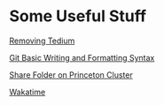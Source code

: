 # Some Useful Stuff

[Removing Tedium](https://github.com/PrincetonUniversity/removing_tedium)

[Git Basic Writing and Formatting Syntax](https://docs.github.com/en/get-started/writing-on-github/getting-started-with-writing-and-formatting-on-github/basic-writing-and-formatting-syntax#relative-links)

[Share Folder on Princeton Cluster](https://researchcomputing.princeton.edu/support/knowledge-base/sharing-data)

[Wakatime](https://wakatime.com/dashboard)
